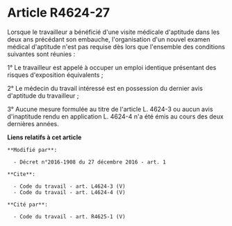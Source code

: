 # Article R4624-27

Lorsque le travailleur a bénéficié d'une visite médicale d'aptitude dans les deux ans précédant son embauche, l'organisation
d'un nouvel examen médical d'aptitude n'est pas requise dès lors que l'ensemble des conditions suivantes sont réunies : 

1° Le travailleur est appelé à occuper un emploi identique présentant des risques d'exposition équivalents ; 

2° Le médecin du travail intéressé est en possession du dernier avis d'aptitude du travailleur ; 

3° Aucune mesure formulée au titre de l'article L. 4624-3 ou aucun avis d'inaptitude rendu en application L. 4624-4 n'a été
émis au cours des deux dernières années.

**Liens relatifs à cet article**

	**Modifié par**:

	  - Décret n°2016-1908 du 27 décembre 2016 - art. 1

	**Cite**:

	  - Code du travail - art. L4624-3 (V)
	  - Code du travail - art. L4624-4 (V)

	**Cité par**:

	  - Code du travail - art. R4625-1 (V)
